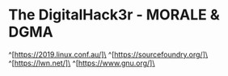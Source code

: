 # The DigitalHack3r - MORALE & DGMA
^[https://2019.linux.conf.au/]\
^[https://sourcefoundry.org/]\
^[https://lwn.net/]\
^[https://www.gnu.org/]\
